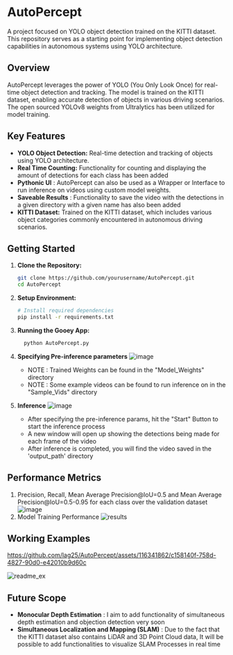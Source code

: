 # AutoPercept
A project focused on YOLO object detection trained on the KITTI dataset. This repository serves as a starting point for implementing object detection capabilities in autonomous systems using YOLO architecture.

## Overview
AutoPercept leverages the power of YOLO (You Only Look Once) for real-time object detection and tracking. The model is trained on the KITTI dataset, enabling accurate detection of objects in various driving scenarios. The open sourced YOLOv8 weights from Ultralytics has been utilized for model training.

## Key Features
- **YOLO Object Detection:** Real-time detection and tracking of objects using YOLO architecture.
- **Real Time Counting:** Functionality for counting and displaying the amount of detections for each class has been added
- **Pythonic UI** : AutoPercept can also be used as a Wrapper or Interface to run inference on videos using custom model weights.
- **Saveable Results** : Functionality to save the video with the detections in a given directory with a given name has also been added
- **KITTI Dataset:** Trained on the KITTI dataset, which includes various object categories commonly encountered in autonomous driving scenarios.

## Getting Started
1. **Clone the Repository:**
    ```bash
    git clone https://github.com/yourusername/AutoPercept.git
    cd AutoPercept
    ```
2. **Setup Environment:**
    ```bash
   # Install required dependencies
    pip install -r requirements.txt
    ```

4. **Running the Gooey App:**
   ```bash
     python AutoPercept.py
    ```

5. **Specifying Pre-inference parameters**
    ![image](https://github.com/lag25/AutoPercept/assets/116341862/694004f0-da32-4a91-a544-fb0fd4de4836)

    
    
    - NOTE : Trained Weights can be found in the "Model_Weights" directory
    - NOTE : Some example videos can be found to run inference on in the "Sample_Vids" directory
  
6. **Inference**
    ![image](https://github.com/lag25/AutoPercept/assets/116341862/1e13563f-3717-4774-a802-d97459bb86f9)

   - After specifying the pre-inference params, hit the "Start" Button to start the inference process
   - A new window will open up showing the detections being made for each frame of the video
   - After inference is completed, you will find the video saved in the 'output_path' directory

## Performance Metrics
1. Precision, Recall, Mean Average Precision@IoU=0.5 and Mean Average Precision@IoU=0.5-0.95 for each class over the validation dataset
![image](https://github.com/lag25/AutoPercept/assets/116341862/a99057b6-73df-4d3f-8e44-fae4197a5711)
2. Model Training Performance
    ![results](https://github.com/lag25/AutoPercept/assets/116341862/4a3964e9-4940-4f4c-b4b6-4cb70dd03f35)
## Working Examples
https://github.com/lag25/AutoPercept/assets/116341862/c158140f-758d-4827-90d0-e42010b9d60c

![readme_ex](https://github.com/lag25/AutoPercept/assets/116341862/e123094e-683e-4043-8ea3-c34cfeb64ab7)

## Future Scope
- **Monocular Depth Estimation** : I aim to add functionality of simultaneous depth estimation and objection detection very soon
- **Simultaneous Localization and Mapping (SLAM)** : Due to the fact that the KITTI dataset also contains LiDAR and 3D Point Cloud data, It will be possible to add functionalities to visualize SLAM Processes in real time


